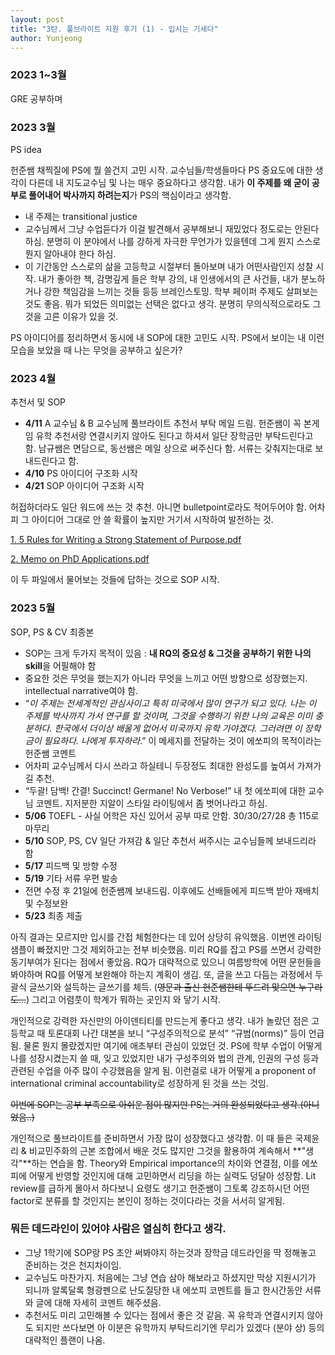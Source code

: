 ```yaml
---
layout: post
title: "3탄. 풀브라이트 지원 후기 (1) - 입시는 기세다"
author: Yunjeong
---
```



### **2023 1~3월**

GRE 공부하며 


### **2023 3월**

PS idea

헌준쌤 채찍질에 PS에 뭘 쓸건지 고민 시작. 교수님들/학생들마다 PS 중요도에 대한 생각이 다른데 내 지도교수님 및 나는 매우 중요하다고 생각함. 내가 **이 주제를 왜 굳이 공부로 풀어내어 박사까지 하려는지**가 PS의 핵심이라고 생각함.

- 내 주제는 transitional justice
- 교수님께서 그냥 수업듣다가 이걸 발견해서 공부해보니 재밌었다 정도로는 안된다 하심. 분명히 이 분야에서 나를 강하게 자극한 무언가가 있을텐데 그게 뭔지 스스로 뭔지 알아내야 한다 하심.
- 이 기간동안 스스로의 삶을 고등학교 시절부터 돌아보며 내가 어떤사람인지 성찰 시작. 내가 좋아한 책, 감명깊게 들은 학부 강의, 내 인생에서의 큰 사건들, 내가 분노하거나 강한 책임감을 느끼는 것들 등등 브레인스토밍. 학부 페이퍼 주제도 살펴보는것도 좋음. 뭐가 되었든 의미없는 선택은 없다고 생각. 분명히 무의식적으로라도 그것을 고른 이유가 있을 것.

PS 아이디어를 정리하면서 동시에 내 SOP에 대한 고민도 시작. PS에서 보이는 내 이런 모습을 보았을 때 나는 무엇을 공부하고 싶은가?

### 2023 4월

추천서 및 SOP

- **4/11** A 교수님 & B 교수님께 풀브라이트 추천서 부탁 메일 드림. 헌준쌤이 꼭 본게임 유학 추천서랑 연결시키지 않아도 된다고 하셔서 일단 장학금만 부탁드린다고 함. 남규쌤은 면담으로, 동선쌤은 메일 상으로 써주신다 함. 서류는 갖춰지는대로 보내드린다고 함.
- **4/10** PS 아이디어 구조화 시작
- **4/21** SOP 아이디어 구조화 시작

허접하더라도 일단 워드에 쓰는 것 추천. 아니면 bulletpoint로라도 적어두어야 함. 어차피 그 아이디어 그대로 안 쓸 확률이 높지만 거기서 시작하여 발전하는 것.

[1. 5 Rules for Writing a Strong Statement of Purpose.pdf](https://s3-us-west-2.amazonaws.com/secure.notion-static.com/3b671ddc-44c3-44c9-a8f2-548043e29d0f/1._5_Rules_for_Writing_a_Strong_Statement_of_Purpose.pdf)

[2. Memo on PhD Applications.pdf](https://s3-us-west-2.amazonaws.com/secure.notion-static.com/484af900-8156-4ff3-a615-4eb1f443c1a8/2._Memo_on_PhD_Applications.pdf)

이 두 파일에서 물어보는 것들에 답하는 것으로 SOP 시작. 

### **2023 5월**

SOP, PS & CV 최종본

- SOP는 크게 두가지 목적이 있음 : **내 RQ의 중요성 & 그것을 공부하기 위한 나의 skill**을 어필해야 함
- 중요한 것은 무엇을 했는지가 아니라 무엇을 느끼고 어떤 방향으로 성장했는지. intellectual narrative여야 함.
- “*이 주제는 전세계적인 관심사이고 특히 미국에서 많이 연구가 되고 있다. 나는 이 주제를 박사까지 가서 연구를 할 것이며, 그것을 수행하기 위한 나의 교육은 이미 충분하다. 한국에서 더이상 배울게 없어서 미국까지 유학 가야겠다. 그러려면 이 장학금이 필요하다. 나에게 투자하라*.” 이 메세지를 전달하는 것이 에쏘피의 목적이라는 헌준쌤 코멘트
- 어차피 교수님께서 다시 쓰라고 하실테니 두장정도 최대한 완성도를 높여서 가져가길 추천.
- “두괄! 담백! 간결! Succinct! Germane! No Verbose!” 내 첫 에쏘피에 대한 교수님 코멘트. 지저분한 지알이 스타일 라이팅에서 좀 벗어나라고 하심.
- **5/06** TOEFL - 사실 어학은 자신 있어서 공부 따로 안함. 30/30/27/28 총 115로 마무리
- **5/10** SOP, PS, CV 일단 가져감 & 일단 추천서 써주시는 교수님들께 보내드리라 함
- **5/17** 피드백 및 방향 수정
- **5/19** 기타 서류 우편 발송
- 전면 수정 후 21일에 헌준쌤께 보내드림. 이후에도 선배들에게 피드백 받아 재배치 및 수정보완
- **5/23** 최종 제출

아직 결과는 모르지만 입시를 간접 체험한다는 데 있어 상당히 유익했음. 이번엔 라이팅 샘플이 빠졌지만 그것 제외하고는 전부 비슷했음. 미리 RQ를 잡고 PS를 쓰면서 강력한 동기부여가 된다는 점에서 좋았음. RQ가 대략적으로 있으니 여름방학에 어떤 문헌들을 봐야하며 RQ를 어떻게 보완해야 하는지 계획이 생김. 또, 글을 쓰고 다듬는 과정에서 두괄식 글쓰기와 설득하는 글쓰기를 체득. (~~영문과 출신 헌준쌤한테 뚜드려 맞으면 누구라도…~~) 그리고 어렴풋이 학계가 뭐하는 곳인지 와 닿기 시작.

개인적으로 강력한 자신만의 아이덴티티를 만드는게 좋다고 생각. 내가 놀랐던 점은 고등학교 때 토론대회 나간 대본을 보니 “구성주의적으로 분석” “규범(norms)” 등이 언급됨. 물론 뭔지 몰랐겠지만 여기에 애초부터 관심이 있었던 것. PS에 학부 수업이 어떻게 나를 성장시켰는지 쓸 때, 잊고 있었지만 내가 구성주의와 법의 관계, 인권의 구성 등과 관련된 수업을 아주 많이 수강했음을 알게 됨. 이런걸로 내가 어떻게 a proponent of international criminal accountability로 성장하게 된 것을 쓰는 것임.

~~이번에 SOP는 공부 부족으로 아쉬운 점이 많지만 PS는 거의 완성되었다고 생각.(아니었음..)~~

개인적으로 풀브라이트를 준비하면서 가장 많이 성장했다고 생각함. 이 때 들은 국제윤리 & 비교민주화의 근본 조합에서 배운 것도 많지만 그것을 활용하여 계속해서 **"생각"**하는 연습을 함. Theory와 Empirical importance의 차이와 연결점, 이를 에쏘피에 어떻게 반영할 것인지에 대해 고민하면서 리딩을 하는 실력도 덩달아 성장함. Lit review를 급하게 몰아서 하다보니 요령도 생기고 헌준쌤이 그토록 강조하시던 어떤 factor로 분류를 할 것인지는 본인이 정하는 것이다라는 것을 서서히 알게됨.

### **뭐든 데드라인이 있어야 사람은 열심히 한다고 생각.**

- 그냥 1학기에 SOP랑 PS 초안 써봐야지 하는것과 장학금 데드라인을 딱 정해놓고 준비하는 것은 천지차이임.
- 교수님도 마찬가지. 처음에는 그냥 연습 삼아 해보라고 하셨지만 막상 지원시기가 되니까 알록달록 형광펜으로 난도질당한 내 에쏘피 코멘트를 들고 한시간동안 서류와 글에 대해 자세히 코멘트 해주셨음.
- 추천서도 미리 고민해볼 수 있다는 점에서 좋은 것 같음. 꼭 유학과 연결시키지 않아도 되지만 쓰다보면 아 이분은 유학까지 부탁드리기엔 무리가 있겠다 (분야 상) 등의 대략적인 플랜이 나옴.
